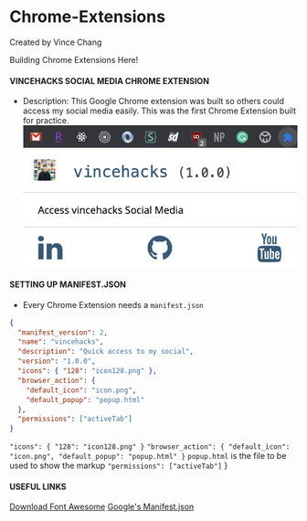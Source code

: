 # Chrome-Extensions

Created by Vince Chang </br>

Building Chrome Extensions Here!

#### VINCEHACKS SOCIAL MEDIA CHROME EXTENSION

- Description: This Google Chrome extension was built so others could access my
  social media easily. This was the first Chrome Extension built for practice.
  ![Final Product](https://github.com/vincehacks/Chrome-Extensions/blob/master/vincehacks/FinalProduct.png)

#### SETTING UP MANIFEST.JSON

- Every Chrome Extension needs a `manifest.json`

```json
{
  "manifest_version": 2,
  "name": "vincehacks",
  "description": "Quick access to my social",
  "version": "1.0.0",
  "icons": { "128": "icon128.png" },
  "browser_action": {
    "default_icon": "icon.png",
    "default_popup": "popup.html"
  },
  "permissions": ["activeTab"]
}
```

`"icons": { "128": "icon128.png" }`
`"browser_action": { "default_icon": "icon.png", "default_popup": "popup.html" }`
`popup.html` is the file to be used to show the markup
`"permissions": ["activeTab"]`
}

#### USEFUL LINKS

[Download Font Awesome](https://www.bootstrapcdn.com/fontawesome/)
[Google's Manifest.json](https://developer.chrome.com/extensions/manifest)
